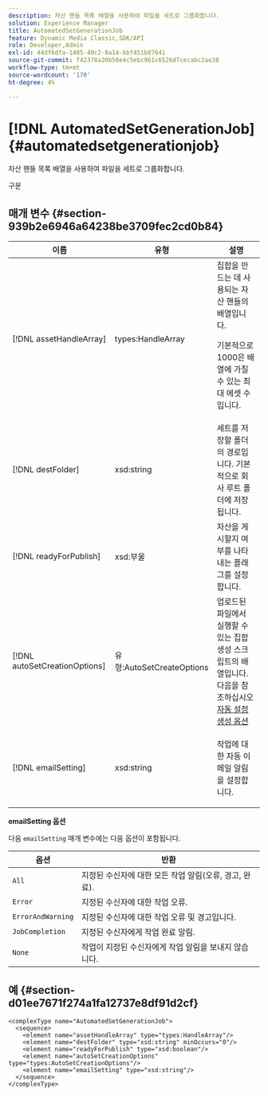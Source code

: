 ```yaml
---
description: 자산 핸들 목록 배열을 사용하여 파일을 세트로 그룹화합니다.
solution: Experience Manager
title: AutomatedSetGenerationJob
feature: Dynamic Media Classic,SDK/API
role: Developer,Admin
exl-id: 44df6dfa-1485-40c2-8a14-bbf451b87641
source-git-commit: f42378a20b58e4c5ebc961c6526d7cecabc2ae38
workflow-type: tm+mt
source-wordcount: '170'
ht-degree: 4%

---
```


# [!DNL AutomatedSetGenerationJob]{#automatedsetgenerationjob}

자산 핸들 목록 배열을 사용하여 파일을 세트로 그룹화합니다.

구문

## 매개 변수 {#section-939b2e6946a64238be3709fec2cd0b84}

<table id="table_0E031B2014B646BDA2A94D7E0B55DD5B"> 
 <thead> 
  <tr> 
   <th colname="col1" class="entry"> 이름 </th> 
   <th colname="col2" class="entry"> 유형 </th> 
   <th colname="col3" class="entry"> 설명 </th> 
  </tr> 
 </thead>
 <tbody> 
  <tr> 
   <td colname="col1"> <span class="codeph"> <span class="varname"> [!DNL assetHandleArray]</span> </span> </td> 
   <td colname="col2"> <span class="codeph"> types:HandleArray</span> </td> 
   <td colname="col3">집합을 만드는 데 사용되는 자산 핸들의 배열입니다. <p>기본적으로 1000은 배열에 가질 수 있는 최대 에셋 수입니다. </p></td> 
  </tr> 
  <tr> 
   <td colname="col1"> <span class="codeph"> <span class="varname"> [!DNL destFolder]</span> </span> </td> 
   <td colname="col2"> <span class="codeph"> xsd:string</span> </td> 
   <td colname="col3"> 세트를 저장할 폴더의 경로입니다. 기본적으로 회사 루트 폴더에 저장됩니다. </td> 
  </tr> 
  <tr> 
   <td colname="col1"> <span class="codeph"> <span class="varname"> [!DNL readyForPublish]</span> </span> </td> 
   <td colname="col2"> <span class="codeph"> xsd:부울</span> </td> 
   <td colname="col3"> 자산을 게시할지 여부를 나타내는 플래그를 설정합니다. </td> 
  </tr> 
  <tr> 
   <td colname="col1"> <span class="codeph"> <span class="varname"> [!DNL autoSetCreationOptions]</span> </span> </td> 
   <td colname="col2"> <span class="codeph"> 유형:AutoSetCreateOptions</span> </td> 
   <td colname="col3">업로드된 파일에서 실행할 수 있는 집합 생성 스크립트의 배열입니다. 다음을 참조하십시오 <a href="../../types/c-data-types/r-auto-set-creation-options.md#reference-58b42b39e53345aeb87cd1adc864e7ff" format="dita" scope="local"> 자동 설정 생성 옵션</a></td> 
  </tr> 
  <tr> 
   <td colname="col1"> <span class="codeph"> <span class="varname"> [!DNL emailSetting]</span> </span> </td> 
   <td colname="col2"> <span class="codeph"> xsd:string</span> </td> 
   <td colname="col3"> <p>작업에 대한 자동 이메일 알림을 설정합니다. </p> </td> 
  </tr> 
 </tbody> 
</table>

**emailSetting 옵션**

다음 `emailSetting` 매개 변수에는 다음 옵션이 포함됩니다.

| 옵션 | 반환 |
|---|---|
| `All` | 지정된 수신자에 대한 모든 작업 알림(오류, 경고, 완료). |
| `Error` | 지정된 수신자에 대한 작업 오류. |
| `ErrorAndWarning` | 지정된 수신자에 대한 작업 오류 및 경고입니다. |
| `JobCompletion` | 지정된 수신자에게 작업 완료 알림. |
| `None` | 작업이 지정된 수신자에게 작업 알림을 보내지 않습니다. |

## 예 {#section-d01ee7671f274a1fa12737e8df91d2cf}

```
<complexType name="AutomatedSetGenerationJob">
  <sequence>
    <element name="assetHandleArray" type="types:HandleArray"/>
    <element name="destFolder" type="xsd:string" minOccurs="0"/>
    <element name="readyForPublish" type="xsd:boolean"/>
    <element name="autoSetCreationOptions" type="types:AutoSetCreationOptions"/>
    <element name="emailSetting" type="xsd:string"/>
  </sequence>
</complexType>
```
